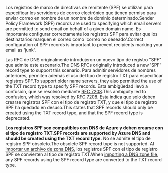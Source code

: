 <span data-ttu-id="1ccf5-101">Los registros de marco de directivas de remitente (SPF) se utilizan para especificar los servidores de correo electrónico que tienen permiso para enviar correo en nombre de un nombre de dominio determinado.</span><span class="sxs-lookup"><span data-stu-id="1ccf5-101">Sender Policy Framework (SPF) records are used to specifying which email servers are permitted to send email on behalf of a given domain name.</span></span>  <span data-ttu-id="1ccf5-102">Es importante configurar correctamente los registros SPF para evitar que los destinatarios marquen el correo como 'correo no deseado'.</span><span class="sxs-lookup"><span data-stu-id="1ccf5-102">Correct configuration of SPF records is important to prevent recipients marking your email as 'junk'.</span></span>

<span data-ttu-id="1ccf5-103">Las RFC de DNS originalmente introdujeron un nuevo tipo de registro "SPF" que admite este escenario.</span><span class="sxs-lookup"><span data-stu-id="1ccf5-103">The DNS RFCs originally introduced a new 'SPF' record type to support this scenario.</span></span> <span data-ttu-id="1ccf5-104">Para admitir servidores de nombres anteriores, permiten además el uso del tipo de registro TXT para especificar registros SPF.</span><span class="sxs-lookup"><span data-stu-id="1ccf5-104">To support older name servers, they also permitted the use of the TXT record type to specify SPF records.</span></span>  <span data-ttu-id="1ccf5-105">Esta ambigüedad llevó a confusión, que se resolvió mediante [RFC 7208](http://tools.ietf.org/html/rfc7208#section-3.1).</span><span class="sxs-lookup"><span data-stu-id="1ccf5-105">This ambiguity led to confusion, which was resolved by [RFC 7208](http://tools.ietf.org/html/rfc7208#section-3.1).</span></span>  <span data-ttu-id="1ccf5-106">Esta indica que solo deben crearse registros SPF con el tipo de registro TXT, y que el tipo de registro SPF ha quedado en desuso.</span><span class="sxs-lookup"><span data-stu-id="1ccf5-106">This states that SPF records should only be created using the TXT record type, and that the SPF record type is deprecated.</span></span>

<span data-ttu-id="1ccf5-107">**Los registros SPF son compatibles con DNS de Azure y deben crearse con el tipo de registro TXT.**</span><span class="sxs-lookup"><span data-stu-id="1ccf5-107">**SPF records are supported by Azure DNS and should be created using the TXT record type.**</span></span> <span data-ttu-id="1ccf5-108">No se admite el tipo de registro SPF obsoleto.</span><span class="sxs-lookup"><span data-stu-id="1ccf5-108">The obsolete SPF record type is not supported.</span></span> <span data-ttu-id="1ccf5-109">Al [importar un archivo de zona DNS](../articles/dns/dns-import-export.md), los registros SPF con el tipo de registro SPF se convierten al tipo de registro TXT.</span><span class="sxs-lookup"><span data-stu-id="1ccf5-109">When [importing a DNS zone file](../articles/dns/dns-import-export.md), any SPF records using the SPF record type are converted to the TXT record type.</span></span>